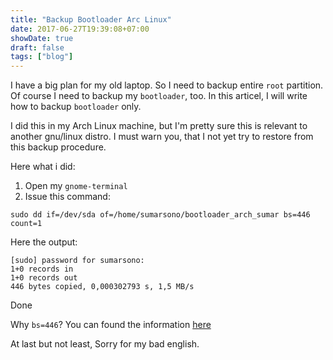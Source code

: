```yaml
---
title: "Backup Bootloader Arc Linux" 
date: 2017-06-27T19:39:08+07:00
showDate: true
draft: false
tags: ["blog"]
---
```


I have a big plan for my old laptop. So I need to backup entire `root` partition. Of course I need to backup my `bootloader`, too. In this articel, I will write how to backup `bootloader` only.

I did this in my Arch Linux machine, but I'm pretty sure this is relevant to another gnu/linux distro. I must warn you, that I not yet try to restore from this backup procedure.

Here what i did:

1. Open my `gnome-terminal`
2. Issue this command:

```shell
sudo dd if=/dev/sda of=/home/sumarsono/bootloader_arch_sumar bs=446 count=1
```
Here the output:

```shell
[sudo] password for sumarsono:
1+0 records in
1+0 records out
446 bytes copied, 0,000302793 s, 1,5 MB/s
```

Done

Why `bs=446`? You can found the information [here](https://en.wikipedia.org/wiki/Master_boot_record#Sector_layout)

At last but not least, Sorry for my bad english.
